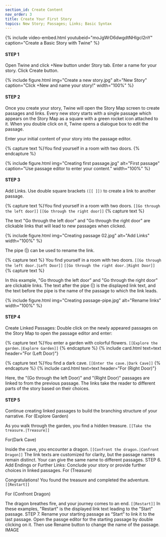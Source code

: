 ```yaml
---
section_id: Create Content
nav_order: 3
title: Create Your First Story
topics: New Story; Passages; Links; Basic Syntax
---
```


{% include video-embed.html youtubeid="moJgWrD6dwgdtNHIgcI2nY" caption="Create a Basic Story with Twine" %}

#### STEP 1
Open Twine and click +New button under Story tab. Enter a name for your story. Click Create button.

{% include figure.html img="Create a new story.jpg" alt="New Story" caption="Click +New and name your story!" width="100%" %}

#### STEP 2
Once you create your story, Twine will open the Story Map screen to create passages and links. Every new story starts with a single passage which appears on the Story Map as a square with a green rocket icon attached to it. When you double click on it, Twine opens a dialogue box to edit the passage.

Enter your initial content of your story into the passage editor. 

{% capture text %}You find yourself in a room with two doors.
{% endcapture %}

{% include figure.html img="Creating first passage.jpg" alt="First passage" caption="Use passage editor to enter your content." width="100%" %}

#### STEP 3
Add Links. Use double square brackets `([[ ]])` to create a link to another passage. 

{% capture text %}You find yourself in a room with two doors.
`[[Go through the left door]]`
`[[Go through the right door]]`
{% capture text %}

The text "Go through the left door" and "Go through the right door" are clickable links that will lead to new passages when clicked. 

{% include figure.html img="Creating passage 02.jpg" alt="Add Links" width="100%" %}

The pipe (|) can be used to rename the link.

{% capture text %} You find yourself in a room with two doors.
`[[Go through the left door.|Left Door]]`
`[[Go through the right door.|Right Door]]`
{% capture text %}

In this example, "Go through the left door" and "Go through the right door" are clickable links. The text after the pipe (|) is the displayed link text, and the text before the pipe is the name of the passage to which the link leads.

{% include figure.html img="Creating passage-pipe.jpg" alt="Rename links" width="100%" %}

#### STEP 4 
Create Linked Passages: Double click on the newly appeared passages on the Story Map to open the passage editor and enter:

{% capture text %}You enter a garden with colorful flowers.
`[[Explore the garden.|Explore Garden]]`
{% endcapture %}
{% include card.html text=text header="For (Left Door)"}

{% capture text %}You find a dark cave.
`[[Enter the cave.|Dark Cave]]`
{% endcapture %}
{% include card.html text=text header="For (Right Door)"}

Here, the "(Go through the left Door)" and "(Right Door)" passages are linked to from the previous passage. The links take the reader to different parts of the story based on their choices.

#### STEP 5
Continue creating linked passages to build the branching structure of your narrative.
For (Explore Garden)

As you walk through the garden, you find a hidden treasure.
`[[Take the treasure.|Treasure]]`

For(Dark Cave)

Inside the cave, you encounter a dragon.
`[[Confront the dragon.|Confront Dragon]]`
The link texts are customized for clarity, but the passage names remain distinct. Your can give the same name to different passages.
STEP 6. Add Endings or Further Links: Conclude your story or provide further choices in linked passages.
For (Treasure)

Congratulations! You found the treasure and completed the adventure.
`[[Restart]]`

For (Confront Dragon)

The dragon breathes fire, and your journey comes to an end.
`[[Restart]]`
In these examples, "Restart" is the displayed link text leading to the "Start" passage.
STEP 7. Rename your starting passage as “Start” to link it to the last passage. Open the passge editor for the starting passage by double clicking on it. Then use Rename button to change the name of the passage. 
IMAGE


